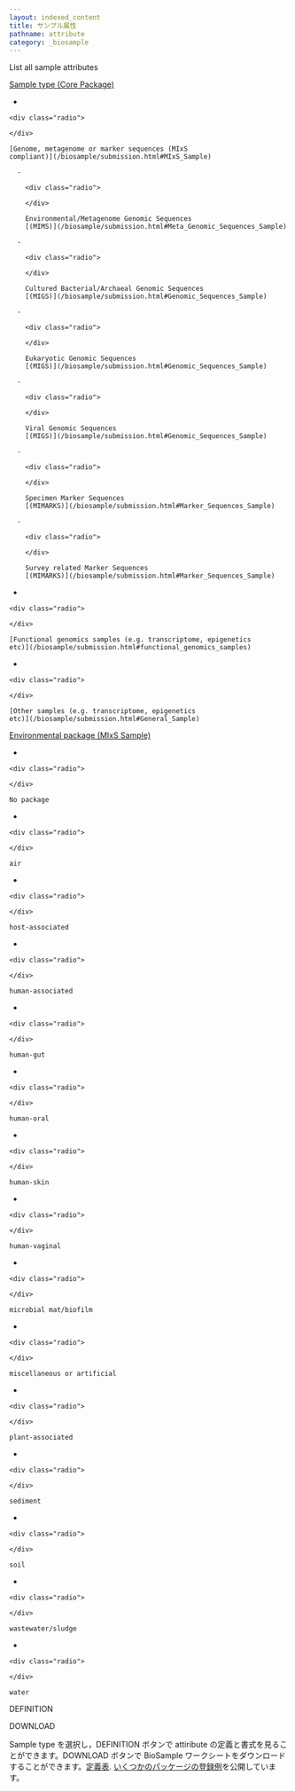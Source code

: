 ```yaml
---
layout: indexed_content
title: サンプル属性
pathname: attribute
category: _biosample
---
```


List all sample attributes

<div id="main_index" class="biosample_attr">

<div id="sample_type">

[Sample type (Core
Package)](/biosample/submission.html#Area_core-package)

  - 
    
    <div class="radio">
    
    </div>
    
    [Genome, metagenome or marker sequences (MIxS
    compliant)](/biosample/submission.html#MIxS_Sample)
    
      - 
        
        <div class="radio">
        
        </div>
        
        Environmental/Metagenome Genomic Sequences
        [(MIMS)](/biosample/submission.html#Meta_Genomic_Sequences_Sample)
    
      - 
        
        <div class="radio">
        
        </div>
        
        Cultured Bacterial/Archaeal Genomic Sequences
        [(MIGS)](/biosample/submission.html#Genomic_Sequences_Sample)
    
      - 
        
        <div class="radio">
        
        </div>
        
        Eukaryotic Genomic Sequences
        [(MIGS)](/biosample/submission.html#Genomic_Sequences_Sample)
    
      - 
        
        <div class="radio">
        
        </div>
        
        Viral Genomic Sequences
        [(MIGS)](/biosample/submission.html#Genomic_Sequences_Sample)
    
      - 
        
        <div class="radio">
        
        </div>
        
        Specimen Marker Sequences
        [(MIMARKS)](/biosample/submission.html#Marker_Sequences_Sample)
    
      - 
        
        <div class="radio">
        
        </div>
        
        Survey related Marker Sequences
        [(MIMARKS)](/biosample/submission.html#Marker_Sequences_Sample)

  - 
    
    <div class="radio">
    
    </div>
    
    [Functional genomics samples (e.g. transcriptome, epigenetics
    etc)](/biosample/submission.html#functional_genomics_samples)

  - 
    
    <div class="radio">
    
    </div>
    
    [Other samples (e.g. transcriptome, epigenetics
    etc)](/biosample/submission.html#General_Sample)

</div>

<div id="env_package">

[Environmental package (MIxS
Sample)](/biosample/submission.html#Environmental_package)

  - 
    
    <div class="radio">
    
    </div>
    
    No package

  - 
    
    <div class="radio">
    
    </div>
    
    air

  - 
    
    <div class="radio">
    
    </div>
    
    host-associated

  - 
    
    <div class="radio">
    
    </div>
    
    human-associated

  - 
    
    <div class="radio">
    
    </div>
    
    human-gut

  - 
    
    <div class="radio">
    
    </div>
    
    human-oral

  - 
    
    <div class="radio">
    
    </div>
    
    human-skin

  - 
    
    <div class="radio">
    
    </div>
    
    human-vaginal

  - 
    
    <div class="radio">
    
    </div>
    
    microbial mat/biofilm

  - 
    
    <div class="radio">
    
    </div>
    
    miscellaneous or artificial

  - 
    
    <div class="radio">
    
    </div>
    
    plant-associated

  - 
    
    <div class="radio">
    
    </div>
    
    sediment

  - 
    
    <div class="radio">
    
    </div>
    
    soil

  - 
    
    <div class="radio">
    
    </div>
    
    wastewater/sludge

  - 
    
    <div class="radio">
    
    </div>
    
    water

</div>

</div>

DEFINITION

DOWNLOAD

<div class="bs_desc">

Sample type を選択し，DEFINITION ボタンで attiribute の定義と書式を見ることができます。DOWNLOAD
ボタンで BioSample
ワークシートをダウンロードすることができます。[定義表](https://docs.google.com/spreadsheets/d/1Q37MHZCEgqH0_b4W2RAPYjLVYZbaLTb_oXSi91tRWFM/edit#gid=631330335).
[いくつかのパッケージの登録例](https://docs.google.com/spreadsheets/d/1VCCuSwvIRfp5-DT8cnvvAwWH4C7wbDFSjHQ_q3f3BII/edit#gid=1811256482)を公開しています。

</div>
